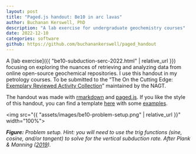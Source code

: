 ```yaml
---
layout: post
title: "Paged.js handout: Be10 in arc lavas"
author: Buchanan Kerswell, PhD
description: "A lab exercise for undergraduate geochemistry courses"
date: 2022-12-10
categories: software
github: https://github.com/buchanankerswell/paged_handout
---
```


A [lab exercise]({{ "be10-subduction-serc-2022.html" | relative_url }}) focusing on exploring the nuances of retrieving and analyzing data from online open-source geochemical repositories. I use this handout in my petrology courses. To be submitted to the “The On the Cutting Edge: [Exemplary Reviewed Activity Collection](https://serc.carleton.edu/teachearth/exemplary.html)” maintained by the NAGT.

The handout was made with [rmarkdown](https://rmarkdown.rstudio.com) and [paged.js](https://pagedjs.org). If you like the style of this handout, you can find a template [here](https://github.com/buchanankerswell/paged_handout) with some [examples](https://github.com/buchanankerswell/paged_handout/tree/main/examples).

<img src="{{ "assets/images/be10-problem-setup.png" | relative_url }}" width="100%">

***Figure:*** *Problem setup. Hint: you will need to use the trig functions (sine, cosine, and/or tangent) to solve for the vertical subduction rate. After Plank & Manning ([2019](https://www.nature.com/articles/s41586-019-1643-z)).*

